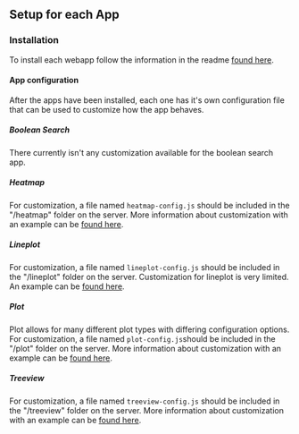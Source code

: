 ## Setup for each App

### Installation

To install each webapp follow the information in the readme [found here](../user-docs/installation.md).

#### App configuration

After the apps have been installed, each one has it's own configuration file that can be used to customize how the app behaves.

##### Boolean Search

There currently isn't any customization available for the boolean search app.

##### Heatmap

For customization, a file named `heatmap-config.js` should be included in the "/heatmap" folder on the server. More information about customization with an example can be [found here](https://github.com/informatics-isi-edu/deriva-webapps/tree/master/heatmap#configuration).

##### Lineplot

For customization, a file named `lineplot-config.js` should be included in the "/lineplot" folder on the server. Customization for lineplot is very limited. An example can be [found here](https://github.com/informatics-isi-edu/deriva-webapps/blob/master/lineplot/lineplot-config-sample.js).

##### Plot

Plot allows for many different plot types with differing configuration options. For customization, a file named `plot-config.js`should be included in the "/plot" folder on the server. More information about customization with an example can be [found here](https://github.com/informatics-isi-edu/deriva-webapps/tree/master/plot#configuration).

##### Treeview

For customization, a file named `treeview-config.js` should be included in the "/treeview" folder on the server. More information about customization with an example can be [found here](https://github.com/informatics-isi-edu/deriva-webapps/tree/master/treeview#treeview).
